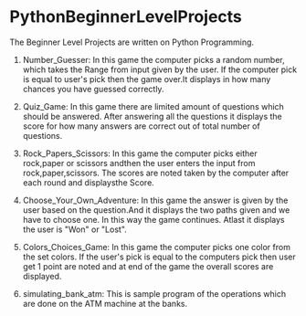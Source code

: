 # PythonBeginnerLevelProjects
The Beginner Level Projects are written on Python Programming.

1. Number_Guesser:          In this game the computer picks a random number, which takes the Range from input given by the user.
                           If the computer pick is equal to user's pick then the game over.It displays in how many chances you have guessed correctly.

2. Quiz_Game:               In this game there are limited amount of questions which should be answered.
                           After answering all the questions it displays the score for how many answers are correct out of total number of questions.

3. Rock_Papers_Scissors:    In this game the computer picks either rock,paper or scissors andthen the user enters the input from rock,paper,scissors.
                           The scores are noted taken by the computer after each round and displaysthe Score.

4. Choose_Your_Own_Adventure: In this game the answer is given by the user based on the question.And it displays the two paths given and we have to choose one.
                             In this way the game continues. Atlast it displays the user is "Won" or "Lost".
                             
5. Colors_Choices_Game:  In this game the computer picks one color from the set colors. If the user's pick
                        is equal to the computers pick then user get 1 point are noted and at end of the game the overall scores are displayed.

6. simulating_bank_atm: This is sample program of the operations which are done on the ATM machine at the banks.
